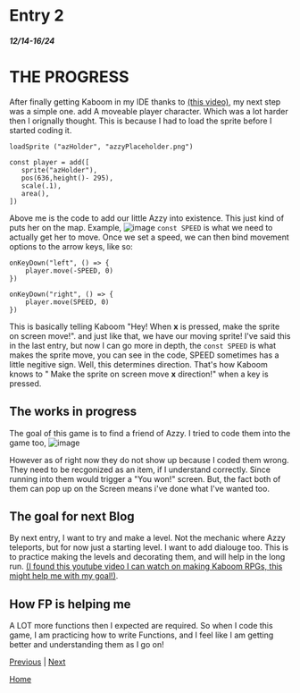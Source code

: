 # Entry 2
##### 12/14-16/24

# THE PROGRESS

After finally getting Kaboom in my IDE thanks to [(this video)](https://youtu.be/iHTv4drOw_0), my next step was a simple one. add A moveable player character. Which was a lot harder then I orignally thought. This is because I had to load the sprite before I started coding it.

```
loadSprite ("azHolder", "azzyPlaceholder.png")

const player = add([
   sprite("azHolder"),
   pos(636,height()- 295),
   scale(.1),
   area(),
])
```
Above me is the code to add our little Azzy into existence. This just kind of puts her on the map. Example,
![image](https://github.com/user-attachments/assets/5eb0e396-09f4-4415-9e30-ef220429b9b5)
``const SPEED`` is what we need to actually get her to move. Once we set a speed, we can then bind movement options to the arrow keys, like so:

```
onKeyDown("left", () => {
	player.move(-SPEED, 0)
})

onKeyDown("right", () => {
	player.move(SPEED, 0)
})
```
This is basically telling Kaboom "Hey! When **x** is pressed, make the sprite on screen move!". and just like that, we have our moving sprite! I've said this in the last entry, but now I can go more in depth, the ``const SPEED`` is what makes the sprite move, you can see in the code, SPEED sometimes has a little negitive sign. Well, this determines direction. That's how Kaboom knows to " Make the sprite on screen move **x** direction!" when a key is pressed.

## The works in progress

The goal of this game is to find a friend of Azzy. I tried to code them into the game too,
![image](https://github.com/user-attachments/assets/310a7db6-6578-4c0d-a74f-36af2ad81453)

However as of right now they do not show up because I coded them wrong. They need to be recgonized as an item, if I understand correctly. Since running into them would trigger a "You won!" screen. But, the fact both of them can pop up on the Screen means i've done what I've wanted too.

## The goal for next Blog

By next entry, I want to try and make a level. Not the mechanic where Azzy teleports, but for now just a starting level. I want to add dialouge too. This is to practice making the levels and decorating them, and will help in the long run. [(I found this youtube video I can watch on making Kaboom RPGs, this might help me with my goal!)](https://youtu.be/jcoiEpzD3yc?si=Qwba3LWOlF6S9toI).

## How FP is helping me

A LOT more functions then I expected are required. So when I code this game, I am practicing how to write Functions, and I feel like I am getting better and understanding them as I go on!

[Previous](entry01.md) | [Next](entry03.md)

[Home](../README.md)
